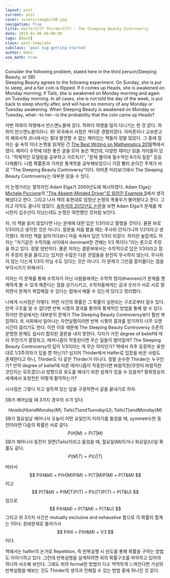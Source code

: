 ```yaml
---
layout: post
current: post
cover: assets/images/SB.jpg
navigation: True
title: Halfer인가? Thirder인가? - The Sleeping Beauty Controversy
date: 2019-01-06 00:00:00
tags: [book]
class: post-template
subclass: 'post tag-getting-started'
author: Hahn
use_math: true
---
```


Consider the following problem, stated here in the third person(Sleeping Beauty, or SB)   
Sleeping Beauty agrees to the following experiment. On Sunday, she is put to sleep, and a fair coin is flipped.
If it comes up Heads, she is awakened on Monday morning; if Tails, she is awakened on Monday morning and again on Tuesday morning.
In all cases, she is not told the day of the week, is put back to sleep shortly after, and will have no memory of any Monday or Tuesday awakening.
When Sleeping Beauty is awakened on Monday or Tuesday, what--to her--is the probability that the coin came up Heads?

저번 하와이 여행에서 반스앤노블에 갔다. 하와이 여행을 많이 다니기는 한 것 같다. 하와이 반스앤노블이라니.
와! 외국에서 서점은 색다른 경험이었다. 아마존이나 교보문고의 해외서적 코너에서는 절대 발견할 수 없는 재미있는 책들이 정말 많았다. 
그 중에 잠자는 숲 속의 미녀 논쟁을 읽게된 건 [The Best Writing on Mathematics 2018](https://www.amazon.com/Best-Writing-Mathematics-2018/dp/0691182760/ref=sr_1_1?ie=UTF8&qid=1549450838&sr=8-1&keywords=the+best+writing+on+mathematics+2018)책에서 였다. 해마다 수학에 대한 좋은 글을 모아 놓은 책인데, 다양한 재미난 읽을 거리들이 있다. "학제적인 모델링을 공부하고 가르치기", "문제 풀이에 필수적인 6가지 질문" 등등 다채롭다. 나름 확률론과 가까운 통계학을 공부해보았으니 가장 빨리 손이간 주제가 바로 "The Sleeping Beauty Controversy"이다. 아마존 미리보기에서 The Sleeping Beauty Controversy는 대부분 읽을 수 있다. 

이 논쟁거리는 철학자인 Adam Elga가 2000년도에 제시하였다. Adam Elga는 [Michele Piccione](http://www.lse.ac.uk/economics/people/faculty/michele-piccione)의 ["The Absent-Minded Driver"로 알려진 Example 5](https://pdfs.semanticscholar.org/dd03/415f643088df006f9ad12e22f43a57adb552.pdf)에서 생각해냈다고 한다. 그리고 나서 책의 표현대로 엄청난 논쟁의 폭풍우가 불어왔다고 한다. 
그리고 아직도 끝나지 않았다. [송하석의 2012년도 논문](http://www.analyticphilosophy.kr/attach/p/25_HSSong.pdf)을 보면 Adam Elga가 문제를 제시한지 십수년이 지났는데도 논쟁은 여전했던 것처럼 보인다. 

자, 이 책을 읽지 않았다면 나는 문제에 대한 답은 1/3이라고 말했을 것이다. 물론 바로 1/3이라고 생각한 것은 아니다.
질문을 처음 봤을 때는 주사위 던지기니까 1/2이라고 생각했다. 하지만 책을 읽어가다보니 마음 속에서 답은 1/3이 되었다. 
하지만 놀랍게도 저자는 "자기같은 수학자들 사이에서 dominant한 견해는 1/3 쪽이다."라는 톤으로 주장을 하고 있다. 
정말 양반이다. 물론 저자는 결론부에서는 수학적으로 답은 1/3이라고 점차 주장의 톤을 올리고는 있지만 수많은 다른 관점들을 
완전히 무시하지 않는다. 무시하지 않는 다는게 1/3이 아닐 수도 있다는 것은 아니다. 이 문제가 그만큼 흥미롭다는 점을 부각시키기 위해서다.

저자는 이 문제를 통해 수학자가 아닌 사람들에게는 수학적 정리(theorem)가 문제를 명쾌하게 볼 수 있게 해준다는 점을 상기시키고, 수학자들에게는 글과 숫자가 서로 서로 얽히면서 문제가 복잡해질 수 있다는 점에서 배울 수 있는게 있다고 정리했다. 

나에게 시사점은 이렇다. 어떤 사건의 확률은 그 확률이 실현되는 구조로부터 알수 있다. 만약 구조를 알 수 없다면 반복 시행의 결과를 통하여 통계적인 방법을 통해 알 수 있다. 하지만 현실에서는 대부분의 문제가 The Sleeping Beauty Controversy보다 훨씬 복잡하다. 또 사회에서 일어나는 자연실험이라면 반복 시행의 결과를 얻기까지 너무 오랜 시간이 걸리기도 한다. 이런 이유 때문에 The Sleeping Beauty Controversy 수준의 분명한 문제도 쉽사리 합의된 결론을 내지 못한다. 각자가 가진 degree of belief에 따라 무언가가 결정되고, 메커니즘이 작동된다면 무슨 일들이 벌어질까?
The Sleeping Beauty Controversy의 답이 1/3이라는 게 무슨 의미인가? 책에서 자주 등장하는 표현대로 1/3주의자가 
있을 뿐 아닌가? 심지어 Thirder에서 Halfer로 입장을 바꾼 사람도 존재한다고 하니, Thirder도 다 같은 Thirder가 아니다. 정말 순수한 Thirder는 누구인가? 만약 degree of belief에 따른 메커니즘이 작동한다면 바람직한(무엇이 바람직한 것인지는 모르겠으나) 방향으로 유도를 해내기 위한 설계가 있을 수 있을까? 황희정승의 세계에서 포청천은 어떻게 활약하는가?

시사점은 그렇다 치고 설득력 있는 답을 구경하면서 글을 끝내기로 하자.

SB가 깨어났을 때 3가지 경우의 수가 있다. 

$$ Heads(H) and Monday(M); Tails(T) and Tuesday(U); Tails(T) and Monday(M) $$
SB가 월요일날 깨어나서 오늘이 어떤 요일인지 이야기를 들었을 때, symmetric한 동전이라면 다음의 확률은 서로 같다.
$$ P(H|M) = P(T|M) $$ 
SB가 깨어나서 동전이 뒷면(Tails)이라고 들었을 때, 월요일(M)이거나 화요일(U)일 확률도 같다. 
$$ P(M|T) = P(U|T) $$

따라서 
$$ P(H&M) = P(H|M)P(M) = P(T|M)P(M) = P(T&M) $$
이고
$$ P(T&M) = P(M|T)P(T) = P(U|T)P(T) = P(T&U) $$
임으로
$$ P(H&M) =  P(T&M) = P(T&U) $$
그리고 위 3가지 사건은 mutually exclusive and exhaustive 함으로 각 확률의 합계는 1이다. 
원래문제로 돌아가서 
$$ P(H) = P(H&M) = 1/3 $$ 이다.

책에서는 halfer의 논거로 Repetition, 즉 반복실행 시 빈도를 통해 확률을 구하는 방법도 이야기하고 있다.
그런데 반복실행을 설계하려면 위의 확률구조를 파악하고 있어야 하니까 사소해 보인다. 그래도 위의 formal한 방법이
다소 딱딱하게 느껴진다면 가상의 반복실험을 해보는 것도 Thirder의 생각과 친해질 수 있는 방법 중에 하나인 것 같다.



























